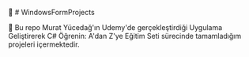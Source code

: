 🌟 # WindowsFormProjects



📢 Bu repo Murat Yücedağ'ın Udemy'de gerçekleştirdiği Uygulama Geliştirerek C# Öğrenin: A'dan Z'ye Eğitim Seti sürecinde tamamladığım projeleri içermektedir. 
